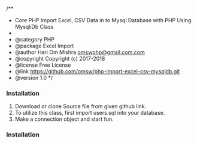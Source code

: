 /**
 * Core PHP Import Excel, CSV Data in to Mysql Database with PHP Using MysqliDb Class
 *
 * @category  PHP
 * @package   Excel Import
 * @author    Hari Om Mishra <omswphp@gmail.com.com>
 * @copyright Copyright (c) 2017-2018
 * @license   Free License
 * @link      https://github.com/omsw/php-import-excel-csv-mysqldb.git 
 * @version   1.0
 */
### Installation
1. Download or clone Source file from given github link.
2. To utilize this class, first import users.sql into your database.
3. Make a connection object and start fun.
### Installation



